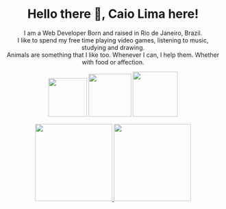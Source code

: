 <h1 align="center">Hello there 👋, Caio Lima here!</h1>

<p align="center">I am a Web Developer Born and raised in Rio de Janeiro, Brazil.<br>
I like to spend my free time playing video games, listening to music, studying and drawing.<br>
Animals are something that I like too. Whenever I can, I help them. Whether with food or affection.</p>



<p align="center">
  <a href="https://www.linkedin.com/in/caiovieiralima/"><img src="https://img.shields.io/badge/LinkedIn-0077B5?style=for-the-badge&logo=linkedin&logoColor=white" width="90"></a>     <a href="https://www.instagram.com/caiolimaart/"><img src="https://img.shields.io/badge/Instagram-E4405F?style=for-the-badge&logo=instagram&logoColor=white" width="100"></a> 
  <a src="https://www.deviantart.com/caiolimaart"><img src="https://img.shields.io/badge/DeviantArt-05CC47?style=for-the-badge&logo=DeviantArt&logoColor=white" width="105"></a></p>
  
  
 <div  align="center">
  <a href="https://github.com/CaioLima96">
  <img height="180em" src="https://github-readme-stats.vercel.app/api?username=CaioLima96&show_icons=true&theme=dark&include_all_commits=true&count_private=true"/>
  <img height="180em" src="https://github-readme-stats.vercel.app/api/top-langs/?username=CaioLima96&layout=compact&langs_count=7&theme=dark"/>
</div>

<!--
**CaioLima96/CaioLima96** is a ✨ _special_ ✨ repository because its `README.md` (this file) appears on your GitHub profile.

Here are some ideas to get you started:

- 🔭 I’m currently working on ...
- 🌱 I’m currently learning ...
- 👯 I’m looking to collaborate on ...
- 🤔 I’m looking for help with ...
- 💬 Ask me about ...
- 📫 How to reach me: ...
- 😄 Pronouns: ...
- ⚡ Fun fact: ...
-->
